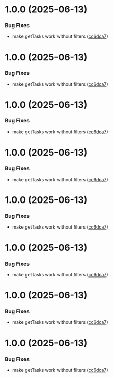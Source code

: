 # 1.0.0 (2025-06-13)


### Bug Fixes

* make getTasks work without filters ([cc6dca7](https://github.com/KeyboardCowboy/todoist-mcp-server/commit/cc6dca796b99028b482f84d387511d57c6b4b475))

# 1.0.0 (2025-06-13)


### Bug Fixes

* make getTasks work without filters ([cc6dca7](https://github.com/KeyboardCowboy/todoist-mcp-server/commit/cc6dca796b99028b482f84d387511d57c6b4b475))

# 1.0.0 (2025-06-13)


### Bug Fixes

* make getTasks work without filters ([cc6dca7](https://github.com/KeyboardCowboy/todoist-mcp-server/commit/cc6dca796b99028b482f84d387511d57c6b4b475))

# 1.0.0 (2025-06-13)


### Bug Fixes

* make getTasks work without filters ([cc6dca7](https://github.com/KeyboardCowboy/todoist-mcp-server/commit/cc6dca796b99028b482f84d387511d57c6b4b475))

# 1.0.0 (2025-06-13)


### Bug Fixes

* make getTasks work without filters ([cc6dca7](https://github.com/KeyboardCowboy/todoist-mcp-server/commit/cc6dca796b99028b482f84d387511d57c6b4b475))

# 1.0.0 (2025-06-13)


### Bug Fixes

* make getTasks work without filters ([cc6dca7](https://github.com/KeyboardCowboy/todoist-mcp-server/commit/cc6dca796b99028b482f84d387511d57c6b4b475))

# 1.0.0 (2025-06-13)


### Bug Fixes

* make getTasks work without filters ([cc6dca7](https://github.com/KeyboardCowboy/todoist-mcp-server/commit/cc6dca796b99028b482f84d387511d57c6b4b475))

# 1.0.0 (2025-06-13)


### Bug Fixes

* make getTasks work without filters ([cc6dca7](https://github.com/KeyboardCowboy/todoist-mcp-server/commit/cc6dca796b99028b482f84d387511d57c6b4b475))
